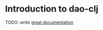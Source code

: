 # Introduction to dao-clj

TODO: write [great documentation](http://jacobian.org/writing/what-to-write/)
